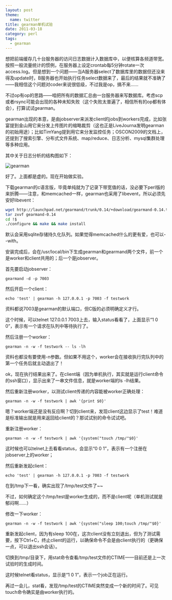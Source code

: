 ```yaml
---
layout: post
theme:
  name: twitter
title: gearman单机试验
date: 2011-03-18
category: perl
tags:
  - gearman
---
```


想把前端缓存几十台服务器的访问日志数据计入数据库中，以便核算各频道带宽。按照一般流量统计的惯例，在服务器上设定crontab每5分钟rotate一次access.log。但是想到一个问题——当A服务器select了数据库里的数据但还没来得及update时，B服务器也开始执行任务select数据来了，最后的结果就不准确了——我相信这个问题对coder来说很低级，不过我是op，搞不来……

不过op有op的思路——咱把所有的数据汇总由一台服务器来写数据库。考虑scp或者rsync可能会出现的各种未知失败（这个失败太普遍了，相信所有的op都有体会），打算试试gearman。

gearman出现的本意，是由jobserver来派发client的jobs到workers完成，比如张宴提到金山用它来分发上传图片的缩略裁剪（这也正是LiveJourna发明gearman的初始用途）；比如TimYang提到用它来分发监控任务；OSCON2009的文档上，还提到了搜索引擎、分布式文件系统、map/reduce、日志分析、mysql集群处理等多种应用。

其中关于日志分析的结构图如下：

![gearman](/images/uploads/gearman4log.jpg)

好了。上面都是虚的。现在开始做实验。

下载gearman的c语言版，毕竟单纯就为了记录下带宽值的话，没必要下perl版的来折腾——注意，和memcached一样，gearman也采用了libevent，所以必须先安好libevent：

```bash
wget http://launchpad.net/gearmand/trunk/0.14/+download/gearmand-0.14.tar.gz
tar zxvf gearmand-0.14
cd !$
./configure && make && make install
```

默认会采用sqlite存储持久化队列。如果觉得memcached什么的更有爱，也可以--with。

安装完成后，会在/usr/local/bin下生成gearman和gearmand两个文件，前一个是worker和client共用的；后一个是jobserver。

首先要启动jobserver：

    gearmand -d -p 7003

然后开启一个client：

    echo 'test' | gearman -h 127.0.0.1 -p 7003 -f testwork

资料都说7003是gearman的默认端口，但C版的必须明确定义才行。

这个时候，可以telnet 127.0.0.1 7003上去，输入status看看了，上面显示“1 0 0”，表示有一个请求在队列中等待执行了。

然后注册一个worker：

    gearman -n -w -f testwork -- ls -lh

资料也都没有要使用-n参数。但如果不用这个，worker会在接收执行完队列中的第一个任务后就主动退出了！

ok，现在执行结果出来了。在client端（因为单机执行，其实就是运行client命令的ssh窗口），显示出来了一串文件信息，就是worker端的ls -lh结果。

然后重新注册worker，以测试client传递的内容能被worker正确处理：

    gearman -n -w -f testwork | awk '{print $0}'

嗯？worker端还是没有反应啊？切到client来，发现client这边显示了test！难道是标准输出就是用来返回给client的？那试试别的命令试试吧。

重新注册worker：

    gearman -n -w -f testwork | awk '{system("touch /tmp/"$0}'

这时候也可以telnet上去看看status，会显示“0 0 1”，表示有一个注册在jobserver上的worker；

然后重新发起client：

    echo 'test' | gearman -h 127.0.0.1 -p 7003 -f testwork

在到/tmp下一看，确实出现了/tmp/test文件了~~

不过，如何确定这个/tmp/test是worker生成的，而不是client呢（单机测试就是郁闷啊……）

修改一下worker：

    gearman -n -w -f testwork | awk '{system("sleep 100;touch /tmp/"$0}'

重新发起client，因为有sleep 100在，这次client没有立刻退出，但为了测试需要，按下Ctrl+C，终止client的运行，以确保命令不会是由client执行的（更确保一点，可以退出ssh会话）。

切换到/tmp/目录下，用stat命令查看/tmp/test文件的CTIME——目前还是上一次试验时的生成时间。

这时候telnet看status，显示是“1 0 1”，表示一个job正在运行。

再过一会儿，stat看，发现/tmp/test的CTIME突然变成一个新的时间了。可见touch命令确实是由worker执行的。
